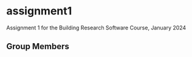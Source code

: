 # assignment1
Assignment 1 for the Building Research Software Course, January 2024

## Group Members


